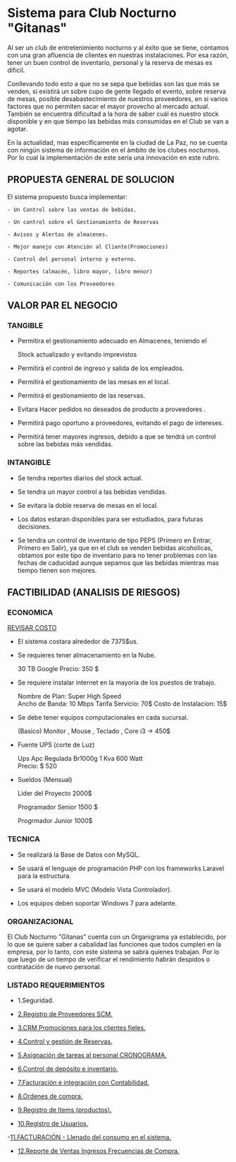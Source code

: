 # Sistema para Club Nocturno "Gitanas"

Al ser un club de entretenimiento nocturno y al éxito que se tiene, contamos con una gran afluencia de clientes en nuestras instalaciones. Por esa razón, tener un buen control de inventario, personal y la reserva de mesas es dificil.

Conllevando todo esto a que no se sepa que bebidas son las que más se venden, si existirá un sobre cupo de gente llegado el evento, sobre reserva de mesas, posible desabastecimiento de nuestros proveedores, en si varios factores que no permiten sacar el mayor provecho al mercado actual. También se encuentra dificultad a la hora de saber cuál es nuestro stock disponible y en que tiempo las bebidas más consumidas en el Club se van a agotar.

 En la actualidad, mas específicamente en la ciudad de La Paz, no se cuenta con ningún sistema de información en el ámbito de los clubes nocturnos. Por lo cual la implementación de este sería una innovación en este rubro.


## PROPUESTA GENERAL DE SOLUCION

El sistema propuesto busca implementar:

	- Un Control sobre las ventas de bebidas.

	- Un control sobre el Gestionamiento de Reservas 

	- Avisos y Alertas de almacenes.

	- Mejor manejo con Atención al Cliente(Promociones) 

	- Control del personal interno y externo.
	
	- Reportes (almacén, libro mayor, libro menor)
	
	- Comunicación con los Proveedores
	
	
## VALOR PAR EL NEGOCIO

### TANGIBLE

 - Permitira el gestionamiento adecuado en Almacenes, teniendo el    

   Stock actualizado y evitando imprevistos 

 - Permitirá el control de ingreso y salida de los empleados.

 - Permitirá el gestionamiento de las mesas en el local.

 - Permitirá el gestionamiento de las reservas.

 - Evitara Hacer pedidos no deseados de producto a proveedores .

 - Permitirá pago oportuno a proveedores, evitando el pago de    intereses.

 - Permitirá tener mayores ingresos, debido a que se tendrá un control sobre las bebidas más vendidas.
 
### INTANGIBLE

 - Se tendra reportes diarios del stock actual.

 - Se tendra un mayor control a las bebidas vendidas.
 
 - Se evitara la doble reserva de mesas en el local.
 
 - Los datos estaran disponibles para ser estudiados, para futuras decisiones.
 
 - Se tendra un control de inventario de tipo PEPS (Primero en Entrar, Primero en Salir), ya que en el club se venden bebidas 	alcoholicas, obtamos por este tipo de inventario para no tener problemas con las fechas de caducidad aunque sepamos que las bebidas mientras mas tiempo tienen son mejores. 


## FACTIBILIDAD (ANALISIS DE RIESGOS)

### ECONOMICA

[REVISAR COSTO](https://github.com/MalumaDiego/rfp/issues/16)


- El sistema costara alrededor de 7375$us.

- Se requieres tener almacenamiento en la Nube. 

    30 TB Google
    Precio: 350 $

- Se requiere instalar internet en la mayoría de los puestos 
  de trabajo.         

    Nombre de Plan: Super High Speed  
    Ancho de Banda: 10 Mbps 
    Tarifa Servicio: 70$
    Costo de Instalacion: 15$
     
- Se debe tener equipos computacionales en cada sucursal.

    (Basico)  Monitor , Mouse , Teclado , Core i3  -> 450$ 

- Fuente UPS (corte de Luz)

    Ups Apc Regulada Br1000g 1 Kva 600 Watt  
    Precio: $ 520

- Sueldos (Mensual)

    Lider del Proyecto 2000$ 

    Programador Senior 1500 $

    Progrmador Junior  1000$ 


### TECNICA

 - Se realizará la Base de Datos con MySQL.

 - Se usará el lenguaje de programación PHP con los frameworks Laravel para la estructura.

 - Se usará el modelo MVC (Modelo Vista Controlador).

 - Los equipos deben soportar Windows 7 para adelante. 


### ORGANIZACIONAL

 El Club Nocturno "Gitanas" cuenta con un Organigrama ya establecido, por lo que se quiere saber a cabalidad las funciones que todos cumplen en la empresa, por lo tanto, con este sistema se sabrá quienes trabajan. Por lo que luego de un tiempo de verificar el rendimiento habrán despidos o contratación de nuevo personal.
  
 
### LISTADO REQUERIMIENTOS

- 1.Seguridad.

- [2.Registro de Proveedores SCM.](https://github.com/MalumaDiego/rfp/issues/1)

- [3.CRM Promociones para los clientes fieles.](https://github.com/MalumaDiego/rfp/issues/5)

- [4.Control y gestión de Reservas.](https://github.com/MalumaDiego/rfp/issues/6)

- [5.Asignación de tareas al personal CRONOGRAMA.](https://github.com/MalumaDiego/rfp/issues/3)

- [6.Control de depósito e inventario.](https://github.com/MalumaDiego/rfp/issues/4)

- [7.Facturación e integración con Contabilidad.](https://github.com/MalumaDiego/rfp/issues/7)

- [8.Ordenes de compra.](https://github.com/MalumaDiego/rfp/issues/8)

- [9.Registro de Items (productos).](https://github.com/MalumaDiego/rfp/issues/9)

- [10.Registro de Usuarios.](https://github.com/MalumaDiego/rfp/issues/14)

-[11.FACTURACIÓN - Llenado del consumo en el sistema.](https://github.com/MalumaDiego/rfp/issues/19)

- [12.Reporte de Ventas Ingresos Frecuencias de Compra.](https://github.com/MalumaDiego/rfp/issues/18)

